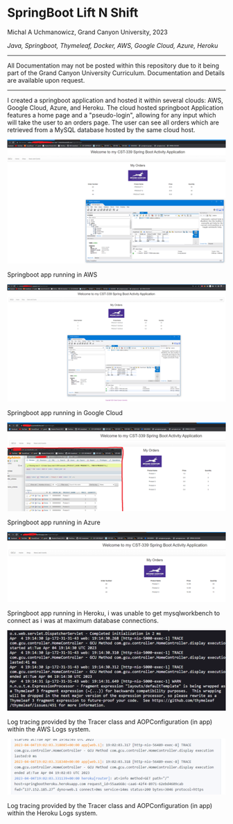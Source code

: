 # 
# SpringBoot Lift N Shift
Michal A Uchmanowicz, Grand Canyon University, 2023

*Java, Springboot, Thymeleaf, Docker, AWS, Google Cloud, Azure, Heroku*

___

All Documentation may not be posted within this repository due to it being part of the Grand Canyon University Curriculum. Documentation and Details are available upon request. 

___


I created a springboot application and hosted it within several clouds: AWS, Google Cloud, Azure, and Heroku. The cloud hosted springboot Application features a home page and a "pseudo-login", allowing for any input which will take the user to an orders page. The user can see all orders which are retrieved from a MySQL database hosted by the same cloud host.

<div align="">
<img alt = "Springboot app running in AWS" src="springbootAWS2.png">
</div>  

Springboot app running in AWS


<div align="">
<img alt = "Springboot app running in Google Cloud" src="springbootGoogle.png">
</div>  

Springboot app running in Google Cloud


<div align="">
<img alt = "Springboot app running in Azure" src="springbootAzure2.png">
</div>  

Springboot app running in Azure



<div align="">
<img alt = "Springboot app running in Heroku" src="springbootHeroku.png">
</div>  

Springboot app running in Heroku, i was unable to get mysqlworkbench to connect as i was at maximum database connections.


<div align="">
<img alt = "Log tracing provided by the Tracer class and AOPConfiguration (in app) within the AWS Logs system." src="springbootAWSLogs.png">
</div>  

Log tracing provided by the Tracer class and AOPConfiguration (in app) within the AWS Logs system.


<div align="">
<img alt = "Log tracing provided by the Tracer class and AOPConfiguration (in app) within the Heroku Logs system." src="springbootHerokuLogs.png">
</div>

Log tracing provided by the Tracer class and AOPConfiguration (in app) within the Heroku Logs system.



